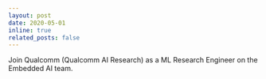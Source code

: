 ```yaml
---
layout: post
date: 2020-05-01
inline: true
related_posts: false
---
```


Join Qualcomm (Qualcomm AI Research) as a ML Research Engineer on the Embedded AI team.
